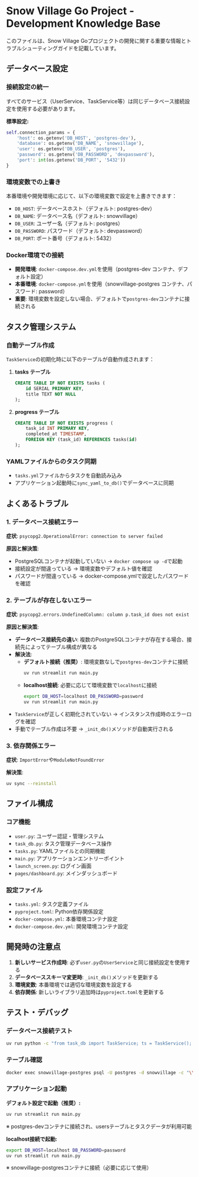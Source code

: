 # Snow Village Go Project - Development Knowledge Base

このファイルは、Snow Village Goプロジェクトの開発に関する重要な情報とトラブルシューティングガイドを記載しています。

## データベース設定

### 接続設定の統一
すべてのサービス（UserService、TaskService等）は同じデータベース接続設定を使用する必要があります。

**標準設定:**
```python
self.connection_params = {
    'host': os.getenv('DB_HOST', 'postgres-dev'),
    'database': os.getenv('DB_NAME', 'snowvillage'),
    'user': os.getenv('DB_USER', 'postgres'),
    'password': os.getenv('DB_PASSWORD', 'devpassword'),
    'port': int(os.getenv('DB_PORT', '5432'))
}
```

### 環境変数での上書き
本番環境や開発環境に応じて、以下の環境変数で設定を上書きできます：

- `DB_HOST`: データベースホスト（デフォルト: postgres-dev）
- `DB_NAME`: データベース名（デフォルト: snowvillage）
- `DB_USER`: ユーザー名（デフォルト: postgres）
- `DB_PASSWORD`: パスワード（デフォルト: devpassword）
- `DB_PORT`: ポート番号（デフォルト: 5432）

### Docker環境での接続
- **開発環境**: `docker-compose.dev.yml`を使用（postgres-dev コンテナ、デフォルト設定）
- **本番環境**: `docker-compose.yml`を使用（snowvillage-postgres コンテナ、パスワード: password）
- **重要**: 環境変数を設定しない場合、デフォルトで`postgres-dev`コンテナに接続される

## タスク管理システム

### 自動テーブル作成
`TaskService`の初期化時に以下のテーブルが自動作成されます：

1. **tasks テーブル**
   ```sql
   CREATE TABLE IF NOT EXISTS tasks (
       id SERIAL PRIMARY KEY,
       title TEXT NOT NULL
   );
   ```

2. **progress テーブル**
   ```sql
   CREATE TABLE IF NOT EXISTS progress (
       task_id INT PRIMARY KEY,
       completed_at TIMESTAMP,
       FOREIGN KEY (task_id) REFERENCES tasks(id)
   );
   ```

### YAMLファイルからのタスク同期
- `tasks.yml`ファイルからタスクを自動読み込み
- アプリケーション起動時に`sync_yaml_to_db()`でデータベースに同期

## よくあるトラブル

### 1. データベース接続エラー
**症状**: `psycopg2.OperationalError: connection to server failed`

**原因と解決策**:
- PostgreSQLコンテナが起動していない → `docker compose up -d`で起動
- 接続設定が間違っている → 環境変数やデフォルト値を確認
- パスワードが間違っている → docker-compose.ymlで設定したパスワードを確認

### 2. テーブルが存在しないエラー
**症状**: `psycopg2.errors.UndefinedColumn: column p.task_id does not exist`

**原因と解決策**:
- **データベース接続先の違い**: 複数のPostgreSQLコンテナが存在する場合、接続先によってテーブル構成が異なる
- **解決法**: 
  - **デフォルト接続（推奨）**: 環境変数なしで`postgres-dev`コンテナに接続
    ```bash
    uv run streamlit run main.py
    ```
  - **localhost接続**: 必要に応じて環境変数で`localhost`に接続
    ```bash
    export DB_HOST=localhost DB_PASSWORD=password
    uv run streamlit run main.py
    ```
- `TaskService`が正しく初期化されていない → インスタンス作成時のエラーログを確認
- 手動でテーブル作成は不要 → `_init_db()`メソッドが自動実行される

### 3. 依存関係エラー
**症状**: `ImportError`や`ModuleNotFoundError`

**解決策**:
```bash
uv sync --reinstall
```

## ファイル構成

### コア機能
- `user.py`: ユーザー認証・管理システム
- `task_db.py`: タスク管理データベース操作
- `tasks.py`: YAMLファイルとの同期機能
- `main.py`: アプリケーションエントリーポイント
- `launch_screen.py`: ログイン画面
- `pages/dashboard.py`: メインダッシュボード

### 設定ファイル
- `tasks.yml`: タスク定義ファイル
- `pyproject.toml`: Python依存関係設定
- `docker-compose.yml`: 本番環境コンテナ設定
- `docker-compose.dev.yml`: 開発環境コンテナ設定

## 開発時の注意点

1. **新しいサービス作成時**: 必ず`user.py`の`UserService`と同じ接続設定を使用する
2. **データベーススキーマ変更時**: `_init_db()`メソッドを更新する
3. **環境変数**: 本番環境では適切な環境変数を設定する
4. **依存関係**: 新しいライブラリ追加時は`pyproject.toml`を更新する

## テスト・デバッグ

### データベース接続テスト
```bash
uv run python -c "from task_db import TaskService; ts = TaskService(); print('OK')"
```

### テーブル確認
```bash
docker exec snowvillage-postgres psql -U postgres -d snowvillage -c "\\dt"
```

### アプリケーション起動
**デフォルト設定で起動（推奨）:**
```bash
uv run streamlit run main.py
```
※ postgres-devコンテナに接続され、usersテーブルとタスクデータが利用可能

**localhost接続で起動:**
```bash
export DB_HOST=localhost DB_PASSWORD=password
uv run streamlit run main.py
```
※ snowvillage-postgresコンテナに接続（必要に応じて使用）